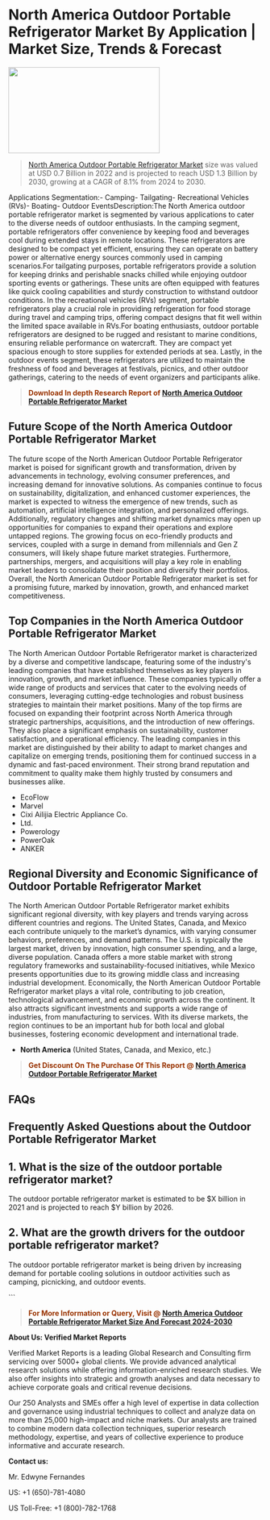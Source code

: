 <p><h1>North America Outdoor Portable Refrigerator Market By Application | Market Size, Trends & Forecast</h1><p><img class="aligncenter size-medium wp-image-105565" src="https://ffe5etoiles.com/wp-content/uploads/2025/01/MST7-300x171.png" alt="" width="300" height="171" /></p><blockquote><p><a href="https://www.verifiedmarketreports.com/download-sample/?rid=381986&utm_source=Github-NA&utm_medium=386" target="_blank">North America Outdoor Portable Refrigerator Market</a>  size was valued at USD 0.7 Billion in 2022 and is projected to reach USD 1.3 Billion by 2030, growing at a CAGR of 8.1% from 2024 to 2030.</p></blockquote>Applications Segmentation:- Camping- Tailgating- Recreational Vehicles (RVs)- Boating- Outdoor EventsDescription:The North America outdoor portable refrigerator market is segmented by various applications to cater to the diverse needs of outdoor enthusiasts. In the camping segment, portable refrigerators offer convenience by keeping food and beverages cool during extended stays in remote locations. These refrigerators are designed to be compact yet efficient, ensuring they can operate on battery power or alternative energy sources commonly used in camping scenarios.For tailgating purposes, portable refrigerators provide a solution for keeping drinks and perishable snacks chilled while enjoying outdoor sporting events or gatherings. These units are often equipped with features like quick cooling capabilities and sturdy construction to withstand outdoor conditions. In the recreational vehicles (RVs) segment, portable refrigerators play a crucial role in providing refrigeration for food storage during travel and camping trips, offering compact designs that fit well within the limited space available in RVs.For boating enthusiasts, outdoor portable refrigerators are designed to be rugged and resistant to marine conditions, ensuring reliable performance on watercraft. They are compact yet spacious enough to store supplies for extended periods at sea. Lastly, in the outdoor events segment, these refrigerators are utilized to maintain the freshness of food and beverages at festivals, picnics, and other outdoor gatherings, catering to the needs of event organizers and participants alike.</p><blockquote><p><span style="color: #993300;"><strong>Download In depth Research Report of <a href="https://www.verifiedmarketreports.com/download-sample/?rid=381986&utm_source=Github-NA&utm_medium=386">North America Outdoor Portable Refrigerator Market</a></strong></span></p></blockquote><h2>Future Scope of the North America Outdoor Portable Refrigerator Market</h2><p>The future scope of the North American Outdoor Portable Refrigerator market is poised for significant growth and transformation, driven by advancements in technology, evolving consumer preferences, and increasing demand for innovative solutions. As companies continue to focus on sustainability, digitalization, and enhanced customer experiences, the market is expected to witness the emergence of new trends, such as automation, artificial intelligence integration, and personalized offerings. Additionally, regulatory changes and shifting market dynamics may open up opportunities for companies to expand their operations and explore untapped regions. The growing focus on eco-friendly products and services, coupled with a surge in demand from millennials and Gen Z consumers, will likely shape future market strategies. Furthermore, partnerships, mergers, and acquisitions will play a key role in enabling market leaders to consolidate their position and diversify their portfolios. Overall, the North American Outdoor Portable Refrigerator market is set for a promising future, marked by innovation, growth, and enhanced market competitiveness.</p><h2>Top Companies in the North America Outdoor Portable Refrigerator Market</h2><p>The North American Outdoor Portable Refrigerator market is characterized by a diverse and competitive landscape, featuring some of the industry's leading companies that have established themselves as key players in innovation, growth, and market influence. These companies typically offer a wide range of products and services that cater to the evolving needs of consumers, leveraging cutting-edge technologies and robust business strategies to maintain their market positions. Many of the top firms are focused on expanding their footprint across North America through strategic partnerships, acquisitions, and the introduction of new offerings. They also place a significant emphasis on sustainability, customer satisfaction, and operational efficiency. The leading companies in this market are distinguished by their ability to adapt to market changes and capitalize on emerging trends, positioning them for continued success in a dynamic and fast-paced environment. Their strong brand reputation and commitment to quality make them highly trusted by consumers and businesses alike.</p><p><ul><li>EcoFlow </li><li> Marvel </li><li> Cixi Ailijia Electric Appliance Co. </li><li> Ltd. </li><li> Powerology </li><li> PowerOak </li><li> ANKER</li></ul></p><h2>Regional Diversity and Economic Significance of Outdoor Portable Refrigerator Market</h2><p>The North American Outdoor Portable Refrigerator market exhibits significant regional diversity, with key players and trends varying across different countries and regions. The United States, Canada, and Mexico each contribute uniquely to the market’s dynamics, with varying consumer behaviors, preferences, and demand patterns. The U.S. is typically the largest market, driven by innovation, high consumer spending, and a large, diverse population. Canada offers a more stable market with strong regulatory frameworks and sustainability-focused initiatives, while Mexico presents opportunities due to its growing middle class and increasing industrial development. Economically, the North American Outdoor Portable Refrigerator market plays a vital role, contributing to job creation, technological advancement, and economic growth across the continent. It also attracts significant investments and supports a wide range of industries, from manufacturing to services. With its diverse markets, the region continues to be an important hub for both local and global businesses, fostering economic development and international trade.</p><ul>    <li><strong>North America</strong> (United States, Canada, and Mexico, etc.)</li></ul><blockquote><p><span style="color: #993300;"><strong>Get Discount On The Purchase Of This Report @ <a href="https://www.verifiedmarketreports.com/ask-for-discount/?rid=381986&utm_source=Github-NA&utm_medium=386">North America Outdoor Portable Refrigerator Market</a></strong></span></p></blockquote><h2>FAQs</h2><p><h2>Frequently Asked Questions about the Outdoor Portable Refrigerator Market</h1><h2>1. What is the size of the outdoor portable refrigerator market?</div><div></h2><p>The outdoor portable refrigerator market is estimated to be $X billion in 2021 and is projected to reach $Y billion by 2026.</p><h2>2. What are the growth drivers for the outdoor portable refrigerator market?</div><div></h2><p>The outdoor portable refrigerator market is being driven by increasing demand for portable cooling solutions in outdoor activities such as camping, picnicking, and outdoor events.</p><!-- More FAQs and answers go here --></body></html>```</p><blockquote><p><span style="color: #993300;"><strong>For More Information or Query, Visit @ <a href="https://www.verifiedmarketreports.com/product/outdoor-portable-refrigerator-market/">North America Outdoor Portable Refrigerator Market Size And Forecast 2024-2030</a></strong></span></p></blockquote><p><strong>About Us: Verified Market Reports</strong></p><p>Verified Market Reports is a leading Global Research and Consulting firm servicing over 5000+ global clients. We provide advanced analytical research solutions while offering information-enriched research studies. We also offer insights into strategic and growth analyses and data necessary to achieve corporate goals and critical revenue decisions.</p><p>Our 250 Analysts and SMEs offer a high level of expertise in data collection and governance using industrial techniques to collect and analyze data on more than 25,000 high-impact and niche markets. Our analysts are trained to combine modern data collection techniques, superior research methodology, expertise, and years of collective experience to produce informative and accurate research.</p><p><strong>Contact us:</strong></p><p>Mr. Edwyne Fernandes</p><p>US: +1 (650)-781-4080</p><p>US Toll-Free: +1 (800)-782-1768</p>
